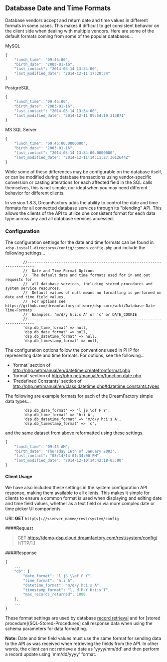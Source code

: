 ## Database Date and Time Formats

Database vendors accept and return date and time values in different formats in some cases. This makes it difficult to get consistent behavior on the client side when dealing with multiple vendors. Here are some of the default formats coming from some of the popular databases...

MySQL

```javascript
{
	"lunch_time": "09:45:00",
	"birth_date": "2003-01-16",
	"last_contact": "2014-03-14 13:34:00",
	"last_modified_date": "2014-12-11 17:20:34"
}
```

PostgreSQL

```javascript
{
	"lunch_time": "09:45:00",
	"birth_date": "2003-01-16",
	"last_contact": "2014-03-14 13:34:00",
	"last_modified_date": "2014-12-11 09:54:19.313871"
}
```

MS SQL Server

```javascript
{
	"lunch_time": "09:45:00.0000000",
	"birth_date": "2003-01-16",
	"last_contact": "2014-03-14 13:34:00.0000000",
	"last_modified_date": "2014-12-11T14:11:27.3012644Z"
}
```

While some of these differences may be configurable on the database itself, or can be modified during database transactions using vendor-specific conversion or casting alterations for each affected field in the SQL calls themselves, this is not simple, nor ideal when you may need different behavior for different clients. 

In version 1.8.3, DreamFactory adds the ability to control the date and time formats for all connected database services through its "blending" API. This allows the clients of the API to utilize one consistent format for each data type across any and all database services accessed. 

### <a name="configuration"></a>Configuration

The configuration settings for the date and time formats can be found in `<dsp-install-directory>/config/common.config.php` and include the following settings...

```
        //-------------------------------------------------------------------------
        //	Date and Time Format Options
        //  The default date and time formats used for in and out requests for
        //  all database services, including stored procedures and system service resources.
        //  Default values of null means no formatting is performed on date and time field values.
        //  For options see https://github.com/dreamfactorysoftware/dsp-core/wiki/Database-Date-Time-Formats
        //  Examples: 'm/d/y h:i:s A' or 'c' or DATE_COOKIE
        //-------------------------------------------------------------------------
        'dsp.db_time_format' => null,
        'dsp.db_date_format' => null,
        'dsp.db_datetime_format' => null,
        'dsp.db_timestamp_format' => null,
```

The configuration options follow the conventions used in PHP for representing date and time formats. For options, see the following... 
  * 'format' section of http://php.net/manual/en/datetime.createfromformat.php
  * 'format' section of http://php.net/manual/en/function.date.php.
  * 'Predefined Constants' section of http://php.net/manual/en/class.datetime.php#datetime.constants.types

The following are example formats for each of the DreamFactory simple data types...

```
        'dsp.db_date_format' => 'l jS \of F Y',
        'dsp.db_time_format' => 'h:i A',
        'dsp.db_datetime_format' => 'm/d/y h:i:s A',
        'dsp.db_timestamp_format' => 'c',
```
and the same dataset from above reformatted using these settings.

```javascript
{
	"lunch_time": "09:45 AM",
	"birth_date": "Thursday 16th of January 2003",
	"last_contact": "03/14/14 01:34:00 PM",
	"last_modified_date": "2014-12-10T14:42:18-05:00"
}
```

#### <a name="fields"></a>Client Usage

We have also included these settings in the system configuration API response, making them available to all clients. This makes it simple for clients to ensure a common format is used when displaying and editing date and time field values, whether as a text field or via more complex date or time picker UI components.
 
URI: **GET** `http[s]://<server_name>/rest/system/config`

####Request
>GET https://demo-dsp.cloud.dreamfactory.com/rest/system/config/ HTTP/1.1

####Response
```javascript
{
	...
	"db": {
		"date_format": "l jS \\of F Y",
		"time_format": "h:i A",
		"datetime_format": "m/d/y h:i:s A",
		"timestamp_format": "l, d-M-Y H:i:s T",
		"max_records_returned": 1000
	},
	...
}
```

These format settings are used by database [record retrieval](Database-Retrieving-Records) and for [stored procedure](SQL-Stored-Procedures] call response data when using the schema parameters for data formatting.

**Note:** Date and time field values must use the same format for sending data to the API as was received when retrieving the fields from the API. In other words, the client can not retrieve a date as 'yyyy/mm/dd' and then perform a record update using 'mm/dd/yyyy' format. 